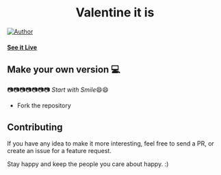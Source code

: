 <h1 align="center">
    Valentine it is
</h1>

[![Author](https://img.shields.io/badge/author-vedant-dwivedi)](https://github.com/vedant-dwivedi)


#### [See it Live](https://valentine-project-chi.vercel.app/)

## Make your own version :computer:

:camera::camera::camera::camera::camera::camera::camera:
*Start with Smile*:smile::smile:

* Fork the repository


## Contributing

If you have any idea to make it more interesting, feel free to send a PR, or create an issue for a feature request.

Stay happy and keep the people you care about happy. :)

